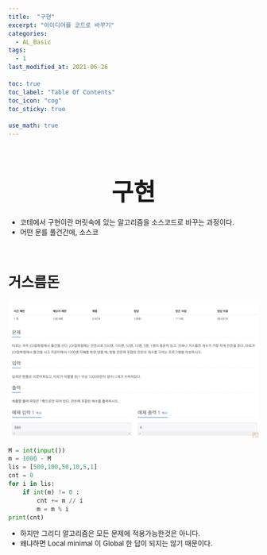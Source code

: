 ```yaml
---
title:  "구현"
excerpt: "아이디어를 코드로 바꾸기"
categories:
  - AL_Basic
tags:
  - 1
last_modified_at: 2021-06-26

toc: true
toc_label: "Table Of Contents"
toc_icon: "cog"
toc_sticky: true

use_math: true
---
```


<br>

# <center><font size="10">구현</font></center>

- 코테에서 구현이란 머릿속에 있는 알고리즘을 소스코드로 바꾸는 과정이다. 
- 어떤 문를 풀건간에, 소스코

<br>

# 거스름돈

![png](/assets/images/Python/3_1.png)

```python
M = int(input())
m = 1000 - M
lis = [500,100,50,10,5,1]
cnt = 0
for i in lis:
    if int(m) != 0 :
        cnt += m // i
        m = m % i
print(cnt)
```

- 하지만 그리디 알고리즘은 모든 문제에 적용가능한것은 아니다. 
- 왜냐하면 Local minimal 이 Global 한 답이 되지는 않기 때문이다. 

<br>

